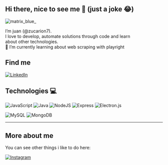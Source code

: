 ## Hi there, nice to see me 👋 (just a joke 😂)

![matrix_blue_](https://github.com/user-attachments/assets/35cc65ad-78a6-463d-9167-83a5877dc626)

I’m juan (@zucarion7). <br>
I love to develop, automate solutions through code and learn <br>
about other technologies. <br>
🌱 I’m currently learning about web scraping with playright

<!--
    Portafolio...
-->

## Find me

[![LinkedIn](https://img.shields.io/badge/linkedin-%230077B5.svg?style=for-the-badge&logo=linkedin&logoColor=white)](https://www.linkedin.com/in/zucarion7/)

## Technologies 💻

![JavaScript](https://img.shields.io/badge/javascript-%23323330.svg?style=for-the-badge&logo=javascript&logoColor=%23F7DF1E)
![Java](https://img.shields.io/badge/java-%23ED8B00.svg?style=for-the-badge&logo=openjdk&logoColor=white)
![NodeJS](https://img.shields.io/badge/node.js-6DA55F?style=for-the-badge&logo=node.js&logoColor=white)
![Express](https://img.shields.io/badge/express.js-%23404d59.svg?style=for-the-badge&logo=express&logoColor=%2361DAFB)
![Electron.js](https://img.shields.io/badge/Electron-191970?style=for-the-badge&logo=Electron&logoColor=white)
<!--![Socket.io](https://img.shields.io/badge/Socket.io-black?style=for-the-badge&logo=socket.io&badgeColor=010101)-->
![MySQL](https://img.shields.io/badge/mysql-4479A1.svg?style=for-the-badge&logo=mysql&logoColor=white)
![MongoDB](https://img.shields.io/badge/MongoDB-%234ea94b.svg?style=for-the-badge&logo=mongodb&logoColor=white)

<!-- ![Threejs](https://img.shields.io/badge/threejs-black?style=for-the-badge&logo=three.js&logoColor=white) -->


<hr>

## More about me

You can see other things i like to do here:

[![Instagram](https://img.shields.io/badge/Instagram-%23E4405F.svg?style=for-the-badge&logo=Instagram&logoColor=white)](https://www.instagram.com/zucarion7/)
